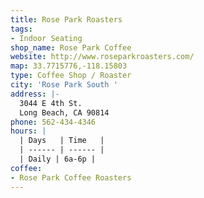 ```yaml
---
title: Rose Park Roasters
tags:
- Indoor Seating
shop_name: Rose Park Coffee
website: http://www.roseparkroasters.com/
map: 33.7715776,-118.15803
type: Coffee Shop / Roaster
city: 'Rose Park South '
address: |-
  3044 E 4th St.
  Long Beach, CA 90814
phone: 562-434-4346
hours: |
  | Days   | Time   |
  | ------ | ------ |
  | Daily | 6a-6p |
coffee:
- Rose Park Coffee Roasters
---
```


